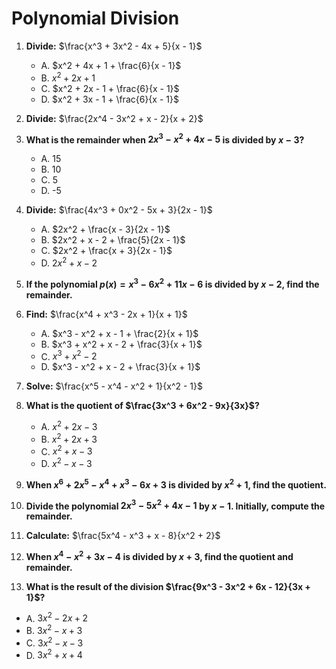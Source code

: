 # Polynomial Division

1. **Divide:** $\frac{x^3 + 3x^2 - 4x + 5}{x - 1}$
   - A. $x^2 + 4x + 1 + \frac{6}{x - 1}$
   - B. $x^2 + 2x + 1$
   - C. $x^2 + 2x - 1 + \frac{6}{x - 1}$
   - D. $x^2 + 3x - 1 + \frac{6}{x - 1}$

2. **Divide:** $\frac{2x^4 - 3x^2 + x - 2}{x + 2}$

3. **What is the remainder when $2x^3 - x^2 + 4x - 5$ is divided by $x - 3$?**
   - A. 15
   - B. 10
   - C. 5
   - D. -5

4. **Divide:** $\frac{4x^3 + 0x^2 - 5x + 3}{2x - 1}$
   - A. $2x^2 + \frac{x - 3}{2x - 1}$
   - B. $2x^2 + x - 2 + \frac{5}{2x - 1}$
   - C. $2x^2 + \frac{x + 3}{2x - 1}$
   - D. $2x^2 + x - 2$

5. **If the polynomial $p(x) = x^3 - 6x^2 + 11x - 6$ is divided by $x - 2$, find the remainder.**

6. **Find:** $\frac{x^4 + x^3 - 2x + 1}{x + 1}$
   - A. $x^3 - x^2 + x - 1 + \frac{2}{x + 1}$
   - B. $x^3 + x^2 + x - 2 + \frac{3}{x + 1}$
   - C. $x^3 + x^2 - 2$
   - D. $x^3 - x^2 + x - 2 + \frac{3}{x + 1}$

7. **Solve:** $\frac{x^5 - x^4 - x^2 + 1}{x^2 - 1}$

8. **What is the quotient of $\frac{3x^3 + 6x^2 - 9x}{3x}$?**
   - A. $x^2 + 2x - 3$
   - B. $x^2 + 2x + 3$
   - C. $x^2 + x - 3$
   - D. $x^2 - x - 3$

9. **When $x^6 + 2x^5 - x^4 + x^3 - 6x + 3$ is divided by $x^2 + 1$, find the quotient.**

10. **Divide the polynomial $2x^3 - 5x^2 + 4x - 1$ by $x - 1$. Initially, compute the remainder.**

11. **Calculate:** $\frac{5x^4 - x^3 + x - 8}{x^2 + 2}$

12. **When $x^4 - x^2 + 3x - 4$ is divided by $x + 3$, find the quotient and remainder.**

13. **What is the result of the division $\frac{9x^3 - 3x^2 + 6x - 12}{3x + 1}$?**  
   - A. $3x^2 - 2x + 2$
   - B. $3x^2 - x + 3$
   - C. $3x^2 - x - 3$
   - D. $3x^2 + x + 4$
